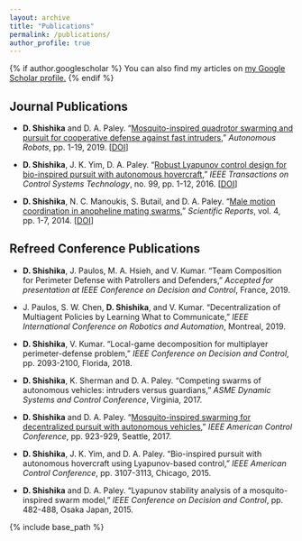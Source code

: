 ```yaml
---
layout: archive
title: "Publications"
permalink: /publications/
author_profile: true
---
```


{% if author.googlescholar %}
  You can also find my articles on <u><a href="{{author.googlescholar}}">my Google Scholar profile</a>.</u>
{% endif %}

Journal Publications
------


 * <b>D. Shishika</b> and D. A. Paley. “[Mosquito-inspired quadrotor swarming and pursuit for cooperative defense against fast intruders](https://link.springer.com/article/10.1007/s10514-018-09827-y),” <i>Autonomous Robots</i>, pp. 1-19, 2019. [[DOI](https://doi.org/10.1007/s10514-018-09827-y)]

 * <b>D. Shishika</b>, J. K. Yim, D. A. Paley. “[Robust Lyapunov control design for bio-inspired pursuit with autonomous hovercraft](https://ieeexplore.ieee.org/abstract/document/7471464),” <i>IEEE Transactions on Control Systems Technology</i>, no. 99, pp. 1-12, 2016. [[DOI](10.1109/TCST.2016.2558538)]

 * <b>D. Shishika</b>, N. C. Manoukis, S. Butail, and D. A. Paley. “[Male motion coordination in anopheline mating swarms](https://www.nature.com/articles/srep06318?origin=ppub),” <i>Scientific Reports</i>, vol. 4, pp. 1-7, 2014. [[DOI](https://doi.org/10.1038/srep06318)]


Refreed Conference Publications
------

 * <b>D. Shishika</b>, J. Paulos, M. A. Hsieh, and V. Kumar. “Team Composition for Perimeter Defense with Patrollers and Defenders,” <i>Accepted for presentation at IEEE Conference on Decision and Control</i>, France, 2019.

 * J. Paulos, S. W. Chen, <b>D. Shishika</b>, and V. Kumar. 
 “Decentralization of Multiagent Policies by Learning What to Communicate,” <i>IEEE International Conference on Robotics and Automation</i>, Montreal, 2019.

 * <b>D. Shishika</b>, V. Kumar. “Local-game decomposition for multiplayer perimeter-defense problem,” <i>IEEE Conference on Decision and Control</i>, pp. 2093-2100, Florida, 2018.

 * <b>D. Shishika</b>, K. Sherman and D. A. Paley. “Competing swarms of autonomous vehicles: intruders versus guardians,” <i>ASME Dynamic Systems and Control Conference</i>, Virginia, 2017.

 * <b>D. Shishika</b> and D. A. Paley. “[Mosquito-inspired swarming for decentralized pursuit with autonomous vehicles](https://ieeexplore.ieee.org/abstract/document/7963071),” <i>IEEE American Control Conference</i>, pp. 923-929, Seattle, 2017.

 * <b>D. Shishika</b>, J. K. Yim, and D. A. Paley. “Bio-inspired pursuit with autonomous hovercraft using Lyapunov-based control,” <i>IEEE American Control Conference</i>, pp. 3107-3113, Chicago, 2015.

 * <b>D. Shishika</b> and D. A. Paley. “Lyapunov stability analysis of a mosquito-inspired swarm model,” <i>IEEE Conference on Decision and Control</i>, pp. 482-488, Osaka Japan, 2015.



{% include base_path %}

<!-- {% for post in site.publications reversed %}
  {% include archive-single.html %}
{% endfor %} -->
